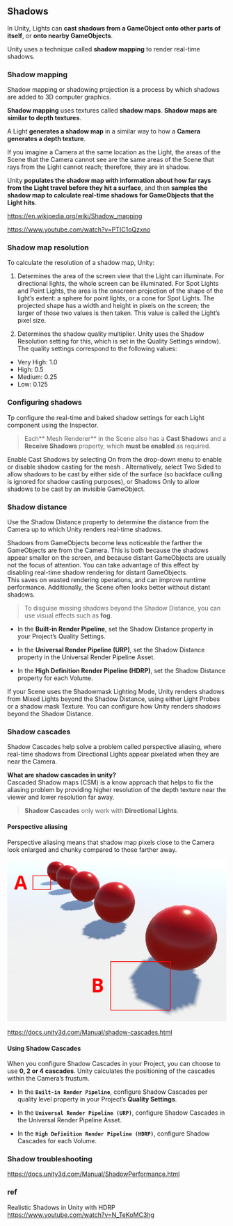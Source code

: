 ## Shadows
In Unity, Lights can **cast shadows from a GameObject onto other parts of itself**, or **onto nearby GameObjects**.

Unity uses a technique called **shadow mapping** to render real-time shadows.

### Shadow mapping
Shadow mapping or shadowing projection is a process by which shadows are added to 3D computer graphics.


**Shadow mapping** uses textures called **shadow maps**. **Shadow maps are similar to depth textures**. 

A Light **generates a shadow map** in a similar way to how a **Camera generates a depth texture**.

If you imagine a Camera at the same location as the Light, the areas of the Scene that the Camera cannot see are the same areas of the Scene that rays from the Light cannot reach; therefore, they are in shadow.
 

Unity **populates the shadow map with information about how far rays from the Light travel before they hit a surface**, and then **samples the shadow map to calculate real-time shadows for GameObjects that the Light hits**.

https://en.wikipedia.org/wiki/Shadow_mapping

https://www.youtube.com/watch?v=PTIC1oQzxno

### Shadow map resolution

To calculate the resolution of a shadow map, Unity:

1. Determines the area of the screen view that the Light can illuminate. For directional lights, the whole screen can be illuminated. For Spot Lights and Point Lights, the area is the onscreen projection of the shape of the light’s extent: a sphere for point lights, or a cone for Spot Lights. The projected shape has a width and height in pixels on the screen; the larger of those two values is then taken. This value is called the Light’s pixel
 size.

2. Determines the shadow quality multiplier. Unity uses the Shadow Resolution setting for this, which is set in the Quality Settings window). The quality settings correspond to the following values:

- Very High: 1.0
- High: 0.5
- Medium: 0.25
- Low: 0.125

### Configuring shadows
Tp configure the real-time and baked shadow settings for each Light component using the Inspector.


> Each** Mesh Renderer** in the Scene also has a **Cast Shadow**s and a **Receive Shadows** property, which **must be enabled** as required.

Enable Cast Shadows by selecting On from the drop-down menu to enable or disable shadow casting for the mesh
. Alternatively, select Two Sided to allow shadows to be cast by either side of the surface (so backface culling is ignored for shadow casting purposes), or Shadows Only to allow shadows to be cast by an invisible GameObject.


### Shadow distance

Use the Shadow Distance property to determine the distance from the Camera up to which Unity renders real-time shadows.

Shadows from GameObjects
 become less noticeable the farther the GameObjects are from the Camera. This is both because the shadows appear smaller on the screen, and because distant GameObjects are usually not the focus of attention. You can take advantage of this effect by disabling real-time shadow rendering for distant GameObjects.  
This saves on wasted rendering operations, and can improve runtime performance. Additionally, the Scene
 often looks better without distant shadows.
 
> To disguise missing shadows beyond the Shadow Distance, you can use visual effects such as **fog**.
 
 
- In the **Built-in Render Pipeline**, set the Shadow Distance property in your Project’s Quality Settings.

- In the **Universal Render Pipeline (URP)**, set the Shadow Distance property in the Universal Render Pipeline Asset.

- In the **High Definition Render Pipeline (HDRP)**, set the Shadow Distance property for each Volume.


If your Scene uses the Shadowmask Lighting Mode, Unity renders shadows from Mixed Lights
 beyond the Shadow Distance, using either Light Probes
 or a shadow mask Texture. You can configure how Unity renders shadows beyond the Shadow Distance.

### Shadow cascades
Shadow Cascades help solve a problem called perspective aliasing, where real-time shadows from Directional Lights appear pixelated when they are near the Camera.

**What are shadow cascades in unity?** \
Cascaded Shadow maps (CSM) is a know approach that helps to fix the aliasing problem by providing higher resolution of the depth texture near the viewer and lower resolution far away.

> **Shadow Cascades** only work with **Directional Lights**.

#### Perspective aliasing
Perspective aliasing means that shadow map pixels close to the Camera look enlarged and chunky compared to those farther away.

![](./img/DirShadowAliasing.jpg)

https://docs.unity3d.com/Manual/shadow-cascades.html


#### Using Shadow Cascades
When you configure Shadow Cascades in your Project, you can choose to use **0, 2 or 4 cascades**. Unity calculates the positioning of the cascades within the Camera’s frustum.

- In the **`Built-in Render Pipeline`**, configure Shadow Cascades per quality level property in your Project’s **Quality Settings**.

- In the **`Universal Render Pipeline (URP)`**, configure Shadow Cascades in the Universal Render Pipeline Asset.

- In the **`High Definition Render Pipeline (HDRP)`**, configure Shadow Cascades for each Volume.

### Shadow troubleshooting
https://docs.unity3d.com/Manual/ShadowPerformance.html

### ref
Realistic Shadows in Unity with HDRP \
https://www.youtube.com/watch?v=N_TeKoMC3hg


